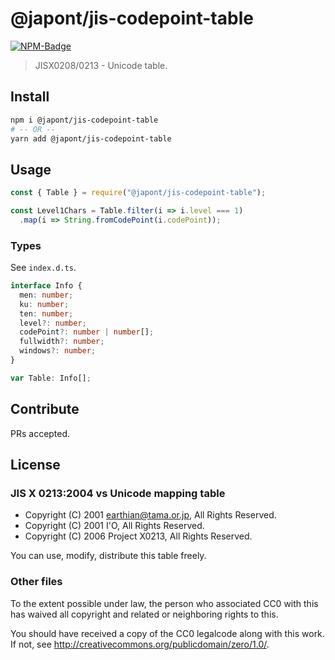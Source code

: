 # @japont/jis-codepoint-table

[![NPM-Badge]][NPM]

[NPM-Badge]: https://img.shields.io/npm/v/@japont/jis-codepoint-table.svg?style=flat-square
[NPM]: https://www.npmjs.com/package/@japont/jis-codepoint-table

> JISX0208/0213 - Unicode table.

## Install

```sh
npm i @japont/jis-codepoint-table
# -- OR --
yarn add @japont/jis-codepoint-table
```

## Usage

```javascript
const { Table } = require("@japont/jis-codepoint-table");

const Level1Chars = Table.filter(i => i.level === 1)
  .map(i => String.fromCodePoint(i.codePoint));
```

### Types

See `index.d.ts`.

```typescript
interface Info {
  men: number;
  ku: number;
  ten: number;
  level?: number;
  codePoint?: number | number[];
  fullwidth?: number;
  windows?: number;
}

var Table: Info[];
```

## Contribute

PRs accepted.

## License

### JIS X 0213:2004 vs Unicode mapping table

- Copyright (C) 2001 earthian@tama.or.jp, All Rights Reserved.
- Copyright (C) 2001 I'O, All Rights Reserved.
- Copyright (C) 2006 Project X0213, All Rights Reserved.

You can use, modify, distribute this table freely.

### Other files

To the extent possible under law, the person who associated CC0 with this has waived all copyright and related or neighboring rights to this.

You should have received a copy of the CC0 legalcode along with this work.
If not, see <http://creativecommons.org/publicdomain/zero/1.0/>.
